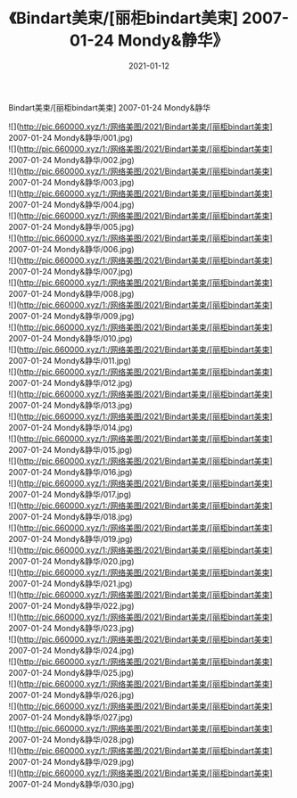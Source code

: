 ﻿---
layout: post
title:  《Bindart美束/[丽柜bindart美束] 2007-01-24 Mondy&静华》
date:   2021-01-12
img: http://pic.660000.xyz/1:/网络美图/2021/Bindart美束/[丽柜bindart美束] 2007-01-24 Mondy&静华/000.jpg
categories: [美女, 清纯, 唯美]
---

Bindart美束/[丽柜bindart美束] 2007-01-24 Mondy&静华

 ![](http://pic.660000.xyz/1:/网络美图/2021/Bindart美束/[丽柜bindart美束] 2007-01-24 Mondy&静华/001.jpg) <br>![](http://pic.660000.xyz/1:/网络美图/2021/Bindart美束/[丽柜bindart美束] 2007-01-24 Mondy&静华/002.jpg) <br>![](http://pic.660000.xyz/1:/网络美图/2021/Bindart美束/[丽柜bindart美束] 2007-01-24 Mondy&静华/003.jpg) <br>![](http://pic.660000.xyz/1:/网络美图/2021/Bindart美束/[丽柜bindart美束] 2007-01-24 Mondy&静华/004.jpg) <br>![](http://pic.660000.xyz/1:/网络美图/2021/Bindart美束/[丽柜bindart美束] 2007-01-24 Mondy&静华/005.jpg) <br>![](http://pic.660000.xyz/1:/网络美图/2021/Bindart美束/[丽柜bindart美束] 2007-01-24 Mondy&静华/006.jpg) <br>![](http://pic.660000.xyz/1:/网络美图/2021/Bindart美束/[丽柜bindart美束] 2007-01-24 Mondy&静华/007.jpg) <br>![](http://pic.660000.xyz/1:/网络美图/2021/Bindart美束/[丽柜bindart美束] 2007-01-24 Mondy&静华/008.jpg) <br>![](http://pic.660000.xyz/1:/网络美图/2021/Bindart美束/[丽柜bindart美束] 2007-01-24 Mondy&静华/009.jpg) <br>![](http://pic.660000.xyz/1:/网络美图/2021/Bindart美束/[丽柜bindart美束] 2007-01-24 Mondy&静华/010.jpg) <br>![](http://pic.660000.xyz/1:/网络美图/2021/Bindart美束/[丽柜bindart美束] 2007-01-24 Mondy&静华/011.jpg) <br>![](http://pic.660000.xyz/1:/网络美图/2021/Bindart美束/[丽柜bindart美束] 2007-01-24 Mondy&静华/012.jpg) <br>![](http://pic.660000.xyz/1:/网络美图/2021/Bindart美束/[丽柜bindart美束] 2007-01-24 Mondy&静华/013.jpg) <br>![](http://pic.660000.xyz/1:/网络美图/2021/Bindart美束/[丽柜bindart美束] 2007-01-24 Mondy&静华/014.jpg) <br>![](http://pic.660000.xyz/1:/网络美图/2021/Bindart美束/[丽柜bindart美束] 2007-01-24 Mondy&静华/015.jpg) <br>![](http://pic.660000.xyz/1:/网络美图/2021/Bindart美束/[丽柜bindart美束] 2007-01-24 Mondy&静华/016.jpg) <br>![](http://pic.660000.xyz/1:/网络美图/2021/Bindart美束/[丽柜bindart美束] 2007-01-24 Mondy&静华/017.jpg) <br>![](http://pic.660000.xyz/1:/网络美图/2021/Bindart美束/[丽柜bindart美束] 2007-01-24 Mondy&静华/018.jpg) <br>![](http://pic.660000.xyz/1:/网络美图/2021/Bindart美束/[丽柜bindart美束] 2007-01-24 Mondy&静华/019.jpg) <br>![](http://pic.660000.xyz/1:/网络美图/2021/Bindart美束/[丽柜bindart美束] 2007-01-24 Mondy&静华/020.jpg) <br>![](http://pic.660000.xyz/1:/网络美图/2021/Bindart美束/[丽柜bindart美束] 2007-01-24 Mondy&静华/021.jpg) <br>![](http://pic.660000.xyz/1:/网络美图/2021/Bindart美束/[丽柜bindart美束] 2007-01-24 Mondy&静华/022.jpg) <br>![](http://pic.660000.xyz/1:/网络美图/2021/Bindart美束/[丽柜bindart美束] 2007-01-24 Mondy&静华/023.jpg) <br>![](http://pic.660000.xyz/1:/网络美图/2021/Bindart美束/[丽柜bindart美束] 2007-01-24 Mondy&静华/024.jpg) <br>![](http://pic.660000.xyz/1:/网络美图/2021/Bindart美束/[丽柜bindart美束] 2007-01-24 Mondy&静华/025.jpg) <br>![](http://pic.660000.xyz/1:/网络美图/2021/Bindart美束/[丽柜bindart美束] 2007-01-24 Mondy&静华/026.jpg) <br>![](http://pic.660000.xyz/1:/网络美图/2021/Bindart美束/[丽柜bindart美束] 2007-01-24 Mondy&静华/027.jpg) <br>![](http://pic.660000.xyz/1:/网络美图/2021/Bindart美束/[丽柜bindart美束] 2007-01-24 Mondy&静华/028.jpg) <br>![](http://pic.660000.xyz/1:/网络美图/2021/Bindart美束/[丽柜bindart美束] 2007-01-24 Mondy&静华/029.jpg) <br>![](http://pic.660000.xyz/1:/网络美图/2021/Bindart美束/[丽柜bindart美束] 2007-01-24 Mondy&静华/030.jpg) <br>